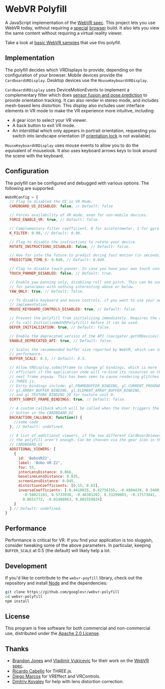 # WebVR Polyfill

A JavaScript implementation of the [WebVR spec][spec]. This project lets you use
WebVR today, without requiring a [special][moz] [browser][cr] build. It also
lets you view the same content without requiring a virtual reality viewer.

Take a look at [basic WebVR samples][samples] that use this polyfill.

[moz]: http://mozvr.com/
[cr]: https://drive.google.com/folderview?id=0BzudLt22BqGRbW9WTHMtOWMzNjQ
[samples]: https://toji.github.io/webvr-samples/
[spec]: https://mozvr.github.io/webvr-spec/

## Implementation

The polyfill decides which VRDisplays to provide, depending on the configuration
of your browser. Mobile devices provide the `CardboardVRDisplay`. Desktop devices
use the `MouseKeyboardVRDisplay`.

`CardboardVRDisplay` uses DeviceMotionEvents to implement a complementary
filter which does [sensor fusion and pose prediction][fusion] to provide
orientation tracking. It can also render in stereo mode, and includes mesh-based
lens distortion. This display also includes user interface elements in VR mode
to make the VR experience more intuitive, including:

- A gear icon to select your VR viewer.
- A back button to exit VR mode.
- An interstitial which only appears in portrait orientation, requesting you switch
  into landscape orientation (if [orientation lock][ol] is not available).

`MouseKeyboardVRDisplay` uses mouse events to allow you to do the equivalent of
mouselook. It also uses keyboard arrows keys to look around the scene
with the keyboard.

[fusion]: http://smus.com/sensor-fusion-prediction-webvr/
[ol]: https://www.w3.org/TR/screen-orientation/


## Configuration

The polyfill can be configured and debugged with various options. The following
are supported:

```javascript
WebVRConfig = {
  // Flag to disabled the UI in VR Mode.
  CARDBOARD_UI_DISABLED: false, // Default: false

  // Forces availability of VR mode, even for non-mobile devices.
  FORCE_ENABLE_VR: true, // Default: false.

  // Complementary filter coefficient. 0 for accelerometer, 1 for gyro.
  K_FILTER: 0.98, // Default: 0.98.

  // Flag to disable the instructions to rotate your device.
  ROTATE_INSTRUCTIONS_DISABLED: false, // Default: false.

  // How far into the future to predict during fast motion (in seconds).
  PREDICTION_TIME_S: 0.040, // Default: 0.040.

  // Flag to disable touch panner. In case you have your own touch controls.
  TOUCH_PANNER_DISABLED: false, // Default: true.

  // Enable yaw panning only, disabling roll and pitch. This can be useful
  // for panoramas with nothing interesting above or below.
  YAW_ONLY: true, // Default: false.

  // To disable keyboard and mouse controls, if you want to use your own
  // implementation.
  MOUSE_KEYBOARD_CONTROLS_DISABLED: true, // Default: false.

  // Prevent the polyfill from initializing immediately. Requires the app
  // to call InitializeWebVRPolyfill() before it can be used.
  DEFER_INITIALIZATION: true, // Default: false.

  // Enable the deprecated version of the API (navigator.getVRDevices).
  ENABLE_DEPRECATED_API: true, // Default: false.

  // Scales the recommended buffer size reported by WebVR, which can improve
  // performance.
  BUFFER_SCALE: 0.5, // Default: 0.5.

  // Allow VRDisplay.submitFrame to change gl bindings, which is more
  // efficient if the application code will re-bind its resources on the
  // next frame anyway. This has been seen to cause rendering glitches with
  // THREE.js.
  // Dirty bindings include: gl.FRAMEBUFFER_BINDING, gl.CURRENT_PROGRAM,
  // gl.ARRAY_BUFFER_BINDING, gl.ELEMENT_ARRAY_BUFFER_BINDING,
  // and gl.TEXTURE_BINDING_2D for texture unit 0.
  DIRTY_SUBMIT_FRAME_BINDINGS: true, // Default: false.

  // A custom callback which will be called when the User triggers the back
  // button in the CARDBOARD_UI
  BACKACTION_CALLBACK: function() {
    //some code
  }, // Default: undefined.

  // A list of additional viewers, if the two different CardboardViewers in
  // the polyfill aren't enough. Can be choosen via the gear icon in the
  // CARDBOARD_UI
  ADDITIONAL_VIEWERS: [
    {
      id: 'BoboVRZ2',
      label: 'Bobo VR Z2',
      fov: 55,
      interLensDistance: 0.066,
      baselineLensDistance: 0.035,
      screenLensDistance: 0.045,
      distortionCoefficients: [0.15, 0.01],
      inverseCoefficients: [-0.4410035, 0.42756155, -0.4804439, 0.5460139,
        -0.58821183, 0.5733938, -0.48303202, 0.33299083, -0.17573841,
        0.0651772, -0.01488963, 0.001559834]
    }
  ] // Default: undefined.
}
```

## Performance

Performance is critical for VR. If you find your application is too sluggish,
consider tweaking some of the above parameters. In particular, keeping
`BUFFER_SCALE` at 0.5 (the default) will likely help a lot.

## Development

If you'd like to contribute to the `webvr-poyfill` library, check out
the repository and install
[Node](https://nodejs.org/en/download/package-manager/) and the dependencies:

```bash
git clone https://github.com/googlevr/webvr-polyfill
cd webvr-polyfill
npm install
```


## License

This program is free software for both commercial and non-commercial use,
distributed under the [Apache 2.0 License](COPYING).


## Thanks

- [Brandon Jones][bj] and [Vladimir Vukicevic][vv] for their work on the [WebVR
  spec][spec].
- [Ricardo Cabello][doob] for THREE.js.
- [Diego Marcos][dm] for VREffect and VRControls.
- [Dmitriy Kovalev][dk] for help with lens distortion correction.

[dk]: https://github.com/dmitriykovalev/
[bj]: https://twitter.com/tojiro
[vv]: https://twitter.com/vvuk
[spec]: https://mozvr.github.io/webvr-spec/
[dm]: https://twitter.com/dmarcos
[doob]: https://twitter.com/mrdoob
